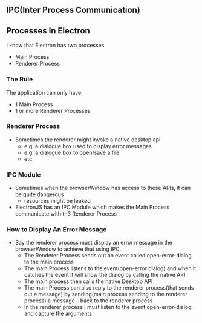 ## IPC(Inter Process Communication)

## Processes In Electron
I know that Electron has two processes
- Main Process
- Renderer Process

### The Rule
The application can only have:
- 1 Main Process
- 1 or more Renderer Processes


### Renderer Process
- Sometimes the renderer might invoke a native desktop api 
    - e.g. a dialogue box used to display error messages
    - e.g. a dialogue box to open/save a file
    - etc.

### IPC Module
- Sometimes when the browserWindow has access to these APIs, it can be quite dangerous
    - resources might be leaked
- ElectronJS has an IPC Module which makes the Main Process communicate with th3 Renderer Process


### How to Display An Error Message
- Say the renderer process must display an error message in the browserWindow to achieve that using IPC:
    - The Renderer Process sends out an event called open-error-dialog to the main process
    - The main Process listens to the event(open-error dialog) and when it catches the event it will show the dialog by calling the native API
    - The main process then calls the native Desktop API
    - The main Process can also reply to the renderer process(that sends out a message) by sending(main process sending to the renderer process) a message
            - back to the renderer process
    - In the renderer process I must listen to the event open-error-dialog and capture the arguments
